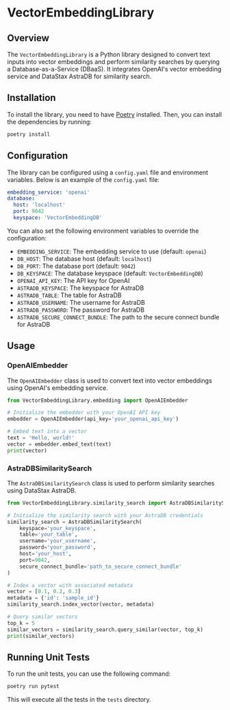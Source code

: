 # VectorEmbeddingLibrary

## Overview

The `VectorEmbeddingLibrary` is a Python library designed to convert text inputs into vector embeddings and perform similarity searches by querying a Database-as-a-Service (DBaaS). It integrates OpenAI's vector embedding service and DataStax AstraDB for similarity search.

## Installation

To install the library, you need to have [Poetry](https://python-poetry.org/) installed. Then, you can install the dependencies by running:

```bash
poetry install
```

## Configuration

The library can be configured using a `config.yaml` file and environment variables. Below is an example of the `config.yaml` file:

```yaml
embedding_service: 'openai'
database:
  host: 'localhost'
  port: 9042
  keyspace: 'VectorEmbeddingDB'
```

You can also set the following environment variables to override the configuration:

- `EMBEDDING_SERVICE`: The embedding service to use (default: `openai`)
- `DB_HOST`: The database host (default: `localhost`)
- `DB_PORT`: The database port (default: `9042`)
- `DB_KEYSPACE`: The database keyspace (default: `VectorEmbeddingDB`)
- `OPENAI_API_KEY`: The API key for OpenAI
- `ASTRADB_KEYSPACE`: The keyspace for AstraDB
- `ASTRADB_TABLE`: The table for AstraDB
- `ASTRADB_USERNAME`: The username for AstraDB
- `ASTRADB_PASSWORD`: The password for AstraDB
- `ASTRADB_SECURE_CONNECT_BUNDLE`: The path to the secure connect bundle for AstraDB

## Usage

### OpenAIEmbedder

The `OpenAIEmbedder` class is used to convert text into vector embeddings using OpenAI's embedding service.

```python
from VectorEmbeddingLibrary.embedding import OpenAIEmbedder

# Initialize the embedder with your OpenAI API key
embedder = OpenAIEmbedder(api_key='your_openai_api_key')

# Embed text into a vector
text = 'Hello, world!'
vector = embedder.embed_text(text)
print(vector)
```

### AstraDBSimilaritySearch

The `AstraDBSimilaritySearch` class is used to perform similarity searches using DataStax AstraDB.

```python
from VectorEmbeddingLibrary.similarity_search import AstraDBSimilaritySearch

# Initialize the similarity search with your AstraDB credentials
similarity_search = AstraDBSimilaritySearch(
    keyspace='your_keyspace',
    table='your_table',
    username='your_username',
    password='your_password',
    host='your_host',
    port=9042,
    secure_connect_bundle='path_to_secure_connect_bundle'
)

# Index a vector with associated metadata
vector = [0.1, 0.2, 0.3]
metadata = {'id': 'sample_id'}
similarity_search.index_vector(vector, metadata)

# Query similar vectors
top_k = 5
similar_vectors = similarity_search.query_similar(vector, top_k)
print(similar_vectors)
```

## Running Unit Tests

To run the unit tests, you can use the following command:

```bash
poetry run pytest
```

This will execute all the tests in the `tests` directory.

